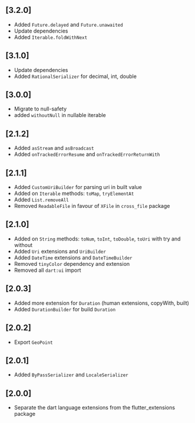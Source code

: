 ## [3.2.0]
- Added `Future.delayed` and `Future.unawaited`
- Update dependencies
- Added `Iterable.foldWithNext`

## [3.1.0]
- Update dependencies
- Added `RationalSerializer` for decimal, int, double

## [3.0.0]
- Migrate to null-safety
- added `withoutNull` in nullable iterable

## [2.1.2]
- Added `asStream` and `asBroadcast`
- Added `onTrackedErrorResume` and `onTrackedErrorReturnWith`

## [2.1.1]
- Added `CustomUriBuilder` for parsing uri in built value
- Added on `Iterable` methods: `toMap`, `tryElementAt`
- Added `List.removeAll`
- Removed `ReadableFile` in favour of `XFile` in `cross_file` package

## [2.1.0]
- Added on `String` methods: `toNum`, `toInt`, `toDouble`, `toUri` with try and without
- Added `Uri` extensions and `UriBuilder`
- Added `DateTime` extensions and `DateTimeBuilder`
- Removed `tinyColor` dependency and extension
- Removed all `dart:ui` import

## [2.0.3]
- Added more extension for `Duration` (human extensions, copyWith, built)
- Added `DurationBuilder` for build `Duration`

## [2.0.2]
- Export `GeoPoint`

## [2.0.1]
- Added `ByPassSerializer` and `LocaleSerializer`

## [2.0.0]
- Separate the dart language extensions from the flutter_extensions package
